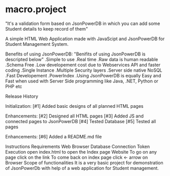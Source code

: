 # macro.project

"It's a validation form based on JsonPowerDB in which you can add some Student details to keep record of them"

A simple HTML Web Application made with JavaScipt and JsonPowerDB for Student Management System.

Benefits of using JsonPowerDB: "Benifits of using JsonPowerDB is descripted below" .Simple to use .Real time .Raw data is human readable .Schema Free .Low developement cost due to Webservices API and faster coding .Single Instance .Multiple Security layers .Server side native NoSQL .Fast Developement .PowerIndex .Using JsonPowerDB is equally Easy and Fast when used with Server Side programming like Java, .NET, Python or PHP etc

Release History

Initialization: [#1] Added basic designs of all planned HTML pages

Enhancements: [#2] Designed all HTML pages [#3] Added JS and connected pages to JsonPowerDB [#4] Tested Database [#5] Tested all pages

Enhancements: [#6] Added a README.md file

Instructions Requirements Web Browser Database Connection Token Execution open index.html to open the Index page Website To go on any page click on the link To come back on index page click <- arrow on Browser Scope of functionalities It is a very basic project for demonstration of JsonPowerDb with help of a web application for Student management.
